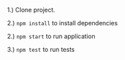 1.) Clone project.

2.) `npm install` to install dependencies

2.) `npm start` to run application

3.) `npm test` to run tests
